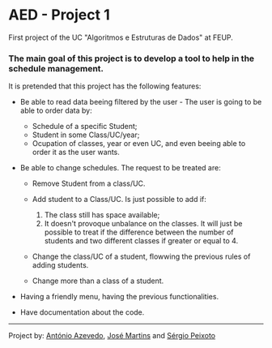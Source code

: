 # AED - Project 1
First project of the UC "Algoritmos e Estruturas de Dados" at FEUP.

### The main goal of this project is to develop a tool to help in the schedule management.

  It is pretended that this project has the following features:
  - Be able to read data beeing filtered by the user - The user is going to be able to order data by: 
      - Schedule of a specific Student; 
      - Student in some Class/UC/year; 
      - Ocupation of classes, year or even UC, and even beeing able to order it as the user wants.
      
  - Be able to change schedules. The request to be treated are:
   
      - Remove Student from a class/UC.
      - Add student to a Class/UC. Is just possible to add if:
          1. The class still has space available;
          2. It doesn't provoque unbalance on the classes. It will just be possible to treat if the difference between the number of students and two different classes if greater or equal to 4.
          
      - Change the class/UC of a student, flowwing the previous rules of adding students.
      - Change more than a class of a student.
      
  - Having a friendly menu, having the previous functionalities.
    
  - Have documentation about the code.
    
-----------------------------------------
Project by: [António Azevedo](https://github.com/xubby/), [José Martins](https://github.com/ZeAntonioM) and [Sérgio Peixoto](https://github.com/ShadowPT)
